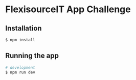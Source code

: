 # FlexisourceIT App Challenge

## Installation

```bash
$ npm install
```

## Running the app

```bash
# development
$ npm run dev
```
